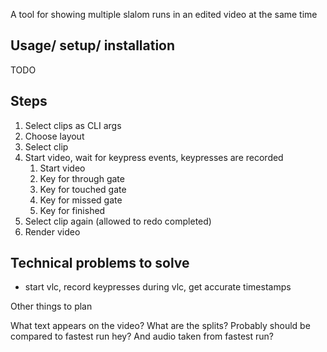 A tool for showing multiple slalom runs in an edited video at the same time

## Usage/ setup/ installation

TODO

## Steps

1. Select clips as CLI args
1. Choose layout
1. Select clip
1. Start video, wait for keypress events, keypresses are recorded
    1. Start video
    1. Key for through gate
    1. Key for touched gate
    1. Key for missed gate
    1. Key for finished
1. Select clip again (allowed to redo completed)
1. Render video

## Technical problems to solve

- start vlc, record keypresses during vlc, get accurate timestamps

Other things to plan

What text appears on the video?
What are the splits?
Probably should be compared to fastest run hey?
And audio taken from fastest run?